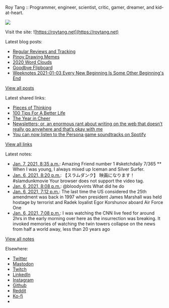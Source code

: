 Roy Tang :: Programmer, engineer, scientist, critic, gamer, dreamer, and kid-at-heart.

![](https://roytang.net/static/img/profile.jpg)

Visit the site: ![https://roytang.net](https://roytang.net)

Latest blog posts:

- [Regular Reviews and Tracking](https://roytang.net/2021/01/regular-reviews/)
- [Pinoy Drawing Memes](https://roytang.net/2021/01/pinoy-drawing-memes/)
- [2020 Word Clouds](https://roytang.net/2021/01/word-clouds/)
- [Goodbye Flipboard](https://roytang.net/2021/01/goodbye-flipboard/)
- [Weeknotes 2021-01-03 Every New Beginning Is Some Other Beginning&#x27;s End](https://roytang.net/2021/01/weeknotes-2021-01-03/)

[View all posts](https://roytang.net/blog)

Latest shared links:

- [Pieces of Thinking](https://roytang.net/2021/01/pieces-of-thinking/)
- [100 Tips For A Better Life](https://roytang.net/2021/01/100-tips-for-a-better-life/)
- [The Year in Cheer](https://roytang.net/2021/01/the-year-in-cheer/)
- [Newsletters; or, an enormous rant about writing on the web that doesn’t really go anywhere and that’s okay with me](https://roytang.net/2021/01/newsletters-or-an-enormous-rant-about-writing-on-the-web-that-doesnt-really-go-anywhere-and-thats-ok/)
- [You can now listen to the Persona game soundtracks on Spotify](https://roytang.net/2021/01/you-can-now-listen-to-the-persona-game-soundtracks-on-spotify/)

[View all links](https://roytang.net/links)

Latest notes:

- [Jan. 7, 2021, 8:35 a.m.](https://roytang.net/2021/01/1347220440322768902/): Amazing Friend number 1 #sketchdaily 7/365 ** When I was young, I always mixed up Iceman and Silver Surfer.
- [Jan. 6, 2021, 8:20 p.m.](https://roytang.net/2021/01/1347035294416007168/): 【スラムダンク】 映画になります！ #slamdunkmovie Your browser does not support the video tag.
- [Jan. 6, 2021, 8:08 p.m.](https://roytang.net/2021/01/1347032343945510915/): @bloodyvints What did he do
- [Jan. 6, 2021, 7:12 p.m.](https://roytang.net/2021/01/1347018337990021122/): The last time the US considered the 25th amendment was back in 1997 when president James Marshall was held hostage by terrorist and Radek loyalist Egor Korshunov aboard Air Force One
- [Jan. 6, 2021, 7:08 p.m.](https://roytang.net/2021/01/1347017186317983745/): I was watching the CNN live feed for around 2hrs in the early morning over here as the insurrection was breaking. It invoked memories of watching the twin towers collapse on the news from half a world away, less than 20 years ago

[View all notes](https://roytang.net/notes)

Elsewhere:

- [Twitter](https://twitter.com/roytang)
- [Mastodon](https://mastodon.technology/@roytang)
- [Twitch](https://twitch.tv/twitchyroy)
- [LinkedIn](https://www.linkedin.com/in/roytang)
- [Instagram](https://instagram.com/roytang0400)
- [Github](https://github.com/roytang)
- [Reddit](https://reddit.com/u/hungryroy)
- [Ko-fi](https://ko-fi.com/roytang)
- [](mailto:hello@roytang.net)
